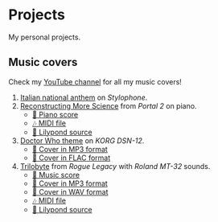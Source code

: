 # Projects

My personal projects.

## Music covers

Check my [YouTube channel][yt] for all my music covers!

1. [Italian national anthem][inno_italia] on *Stylophone*.
2. [Reconstructing More Science][reconstructing] from *Portal 2* on piano.
    * [🎼 Piano score][reconstructing_piano]
    * [🎶 MIDI file][reconstructing_midi]
    * [📄 Lilypond source][reconstructing_ly]
3. [Doctor Who theme][dwtheme] on *KORG DSN-12*.
    * [🎵 Cover in MP3 format][dwtheme_mp3]
    * [🎵 Cover in FLAC format][dwtheme_flac]
4. [Trilobyte][trilobyte] from *Rogue Legacy* with *Roland MT-32* sounds.
    * [🎼 Music score][trilobyte_score]
    * [🎵 Cover in MP3 format][trilobyte_mp3]
    * [🎵 Cover in WAV format][trilobyte_wav]
    * [🎶 MIDI file][trilobyte_midi]
    * [📄 Lilypond source][trilobyte_ly]

[yt]: https://www.youtube.com/c/MatteoSilvestro

[inno_italia]: https://www.youtube.com/watch?v=xjAYyEqnTaw
[reconstructing]: https://www.youtube.com/watch?v=vd6Nx3trzUs
[reconstructing_piano]: /files/covers/reconstructing_more_science/Reconstructing%20more%20science.pdf
[reconstructing_midi]: /files/covers/reconstructing_more_science/Reconstructing%20more%20science.midi
[reconstructing_ly]: /files/covers/reconstructing_more_science/Reconstructing%20more%20science.ly
[dwtheme]: https://www.youtube.com/watch?v=NfxWFH7sd8w
[dwtheme_mp3]: /files/covers/dsn_12/dwtheme.mp3
[dwtheme_flac]: /files/covers/dsn_12/dwtheme.flac
[trilobyte]: https://youtu.be/BbQ2w-cUqnU
[trilobyte_score]: /files/covers/trilobyte/Trilobyte.pdf
[trilobyte_mp3]: /files/covers/trilobyte/Trilobyte.mp3
[trilobyte_wav]: /files/covers/trilobyte/Trilobyte.wav
[trilobyte_midi]: /files/covers/trilobyte/Trilobyte.mid
[trilobyte_ly]: /files/covers/trilobyte/Trilobyte.ly
